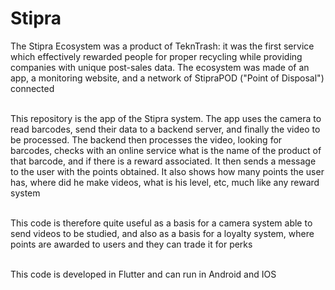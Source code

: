 # Stipra
<div align="left">
The Stipra Ecosystem was a product of TeknTrash: it was the first service which effectively rewarded people for proper recycling while providing companies with unique post-sales data. The ecosystem was made of an app, a monitoring website, and a network of StipraPOD ("Point of Disposal") connected<br><br>

This repository is the app of the Stipra system. The app uses the camera to read barcodes, send their data to a backend server, and finally the video to be processed. The backend then processes the video, looking for barcodes, checks with an online service what is the name of the product of that barcode, and if there is a reward associated. It then sends a message to the user with the points obtained. It also shows how many points the user has, where did he make videos, what is his level, etc, much like any reward system<br><br>

This code is therefore quite useful as a basis for a camera system able to send videos to be studied, and also as a basis for a loyalty system, where points are awarded to users and they can trade it for perks<br><br>

This code is developed in Flutter and can run in Android and IOS<br><br>

